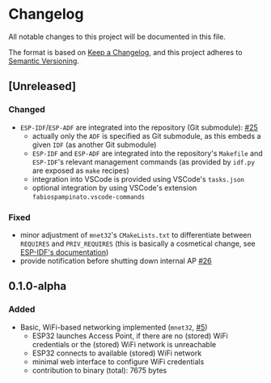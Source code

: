 # Changelog

All notable changes to this project will be documented in this file.

The format is based on [Keep a Changelog](https://keepachangelog.com/en/1.0.0/),
and this project adheres to [Semantic Versioning](https://semver.org/spec/v2.0.0.html).

## [Unreleased]

### Changed

- ``ESP-IDF``/``ESP-ADF`` are integrated into the repository (Git submodule): [#25](https://github.com/Mischback/krachkiste_esp32/issues/25)
  - actually only the ``ADF`` is specified as Git submodule, as this embeds a
    given ``IDF`` (as another Git submodule)
  - ``ESP-IDF`` and ``ESP-ADF`` are integrated into the repository's
    ``Makefile`` and ``ESP-IDF``'s relevant management commands (as provided by
    ``idf.py`` are exposed as ``make`` recipes)
  - integration into VSCode is provided using VSCode's ``tasks.json``
  - optional integration by using VSCode's extension ``fabiospampinato.vscode-commands``

### Fixed

- minor adjustment of ``mnet32``'s ``CMakeLists.txt`` to differentiate between
  ``REQUIRES`` and ``PRIV_REQUIRES`` (this is basically a cosmetical change, see
  [ESP-IDF's documentation](https://docs.espressif.com/projects/esp-idf/en/latest/esp32/api-guides/build-system.html#common-component-requirements))
- provide notification before shutting down internal AP [#26](https://github.com/Mischback/krachkiste_esp32/issues/26)



## 0.1.0-alpha

### Added

- Basic, WiFi-based networking implemented (``mnet32``, [#5](https://github.com/Mischback/krachkiste_esp32/issues/5))
  - ESP32 launches Access Point, if there are no (stored) WiFi credentials or
    the (stored) WiFi network is unreachable
  - ESP32 connects to available (stored) WiFi network
  - minimal web interface to configure WiFi credentials
  - contribution to binary (total): 7675 bytes

<!--
### Added
### Changed
### Deprecated
### Removed
### Fixed
### Security
-->

